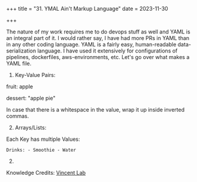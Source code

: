 +++
title = "31. YMAL Ain't Markup Language"
date = 2023-11-30

+++

The nature of my work requires me to do devops stuff as well and YAML is an integral part of it. I would rather say, I have had more PRs in YAML than in any other coding language. YAML is a fairly easy, human-readable data-serialization language. I have used it extensively for configurations of pipelines, dockerfiles, aws-environments, etc. Let's go over what makes a YAML file.

1. Key-Value Pairs:

fruit: apple

dessert: "apple pie"

In case that there is a whitespace in the value, wrap it up inside inverted commas.


2. Arrays/Lists:

Each Key has multiple Values:

`Drinks:
    - Smoothie
    - Water
`


2.

Knowledge Credits: [Vincent Lab](https://www.youtube.com/watch?v=0fbnyS_lHW4)